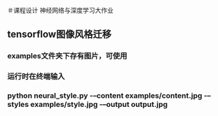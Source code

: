 ＃课程设计
神经网络与深度学习大作业
## tensorflow图像风格迁移
### examples文件夹下存有图片，可使用
### 运行时在终端输入
### python neural_style.py -–content examples/content.jpg -–styles examples/style.jpg -–output output.jpg
